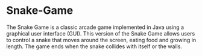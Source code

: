 # Snake-Game
The Snake Game is a classic arcade game implemented in Java using a graphical user interface (GUI). This version of the Snake Game allows users to control a snake that moves around the screen, eating food and growing in length. The game ends when the snake collides with itself or the walls.
